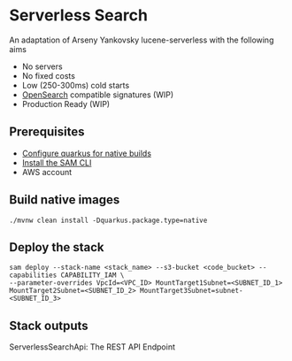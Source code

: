 #  Serverless Search

An adaptation of Arseny Yankovsky lucene-serverless with the following aims

* No servers
* No fixed costs 
* Low (250-300ms) cold starts
* [OpenSearch](https://github.com/opensearch-project/OpenSearch) compatible signatures (WIP)
* Production Ready (WIP)

## Prerequisites
- [Configure quarkus for native builds](https://quarkus.io/guides/building-native-image)
- [Install the SAM CLI](https://docs.aws.amazon.com/serverless-application-model/latest/developerguide/serverless-sam-cli-install.html)
- AWS account

## Build native images
`./mvnw clean install -Dquarkus.package.type=native`

## Deploy the stack

```
sam deploy --stack-name <stack_name> --s3-bucket <code_bucket> --capabilities CAPABILITY_IAM \
--parameter-overrides VpcId=<VPC_ID> MountTarget1Subnet=<SUBNET_ID_1> MountTarget2Subnet=<SUBNET_ID_2> MountTarget3Subnet=subnet-<SUBNET_ID_3>
```

## Stack outputs

ServerlessSearchApi: The REST API Endpoint